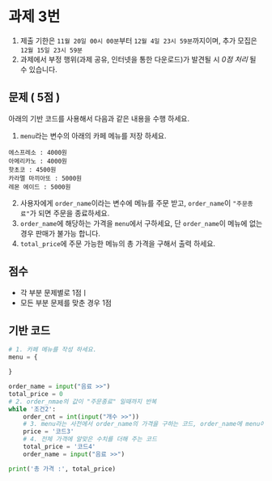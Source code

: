 # 과제 3번
1. 제출 기한은 `11월 20일 00시 00분`부터 `12월 4일 23시 59분`까지이며, 추가 모집은 `12월 15일 23시 59분`
2. 과제에서 부정 행위(과제 공유, 인터넷을 통한 다운로드)가 발견될 시 *0점 처리* 될 수 있습니다.

## 문제 ( 5점 )
아래의 기반 코드를 사용해서 다음과 같은 내용을 수행 하세요.
1. `menu`라는 변수의 아래의 카페 메뉴를 저장 하세요.
```
에스프레소 : 4000원
아메리카노 : 4000원
핫초코 : 4500원
카라멜 마끼아또 : 5000원
레몬 에이드 : 5000원
```
2. 사용자에게 `order_name`이라는 변수에 메뉴를 주문 받고, `order_name`이 `"주문종료"`가 되면 주문을 종료하세요.
3. `order_name`에 해당하는 가격을 `menu`에서 구하세요, 단 `order_name`이 메뉴에 없는 경우 판매가 불가능 합니다.
4. `total_price`에 주문 가능한 메뉴의 총 가격을 구해서 출력 하세요.

## 점수
* 각 부분 문제별로 1점ㅣ
* 모든 부분 문제를 맞춘 경우 1점

## 기반 코드
```python
# 1. 카페 메뉴를 작성 하세요.
menu = {

}

order_name = input("음료 >>")
total_price = 0
# 2. order_nmae의 값이 "주문종료" 일때까지 반복
while '조건2':
    order_cnt = int(input("개수 >>"))
    # 3. menu라는 사전에서 order_name의 가격을 구하는 코드, order_name에 menu에 없다면 가격은 0원으로 가정
    price = '코드3'
    # 4. 전체 가격에 알맞은 수치를 더해 주는 코드
    total_price = '코드4'
    order_name = input("음료 >>")

print('총 가격 :', total_price)
```